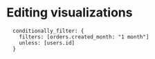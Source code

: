 # Editing visualizations

```
  conditionally_filter: {
    filters: [orders.created_month: "1 month"]
    unless: [users.id]
  }
```